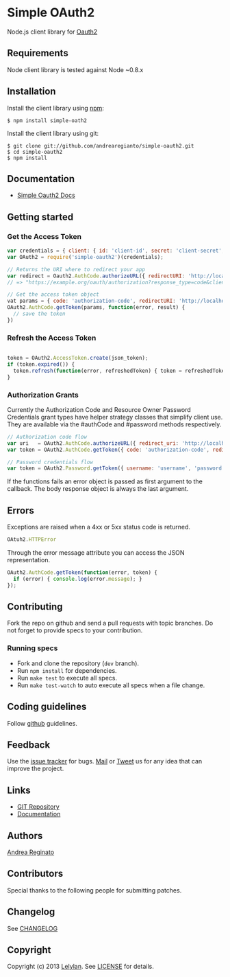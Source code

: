 # Simple OAuth2

Node.js client library for [Oauth2](http://oauth.net/2/)


## Requirements

Node client library is tested against Node ~0.8.x


## Installation

Install the client library using [npm](http://npmjs.org/):

    $ npm install simple-oath2

Install the client library using git:

    $ git clone git://github.com/andrearegianto/simple-oauth2.git
    $ cd simple-oauth2
    $ npm install


## Documentation

* [Simple Oauth2 Docs](git://andreareginato.github.com/simple-oauth2)


## Getting started

### Get the Access Token

```javascript
var credentials = { client: { id: 'client-id', secret: 'client-secret', site: 'https://example.org' } };
var OAuth2 = require('simple-oauth2')(credentials);

// Returns the URI where to redirect your app
var redirect = Oauth2.AuthCode.authorizeURL({ redirectURI: 'http://localhost:3000/callback', scope: 'user', state: '02afe928b');
// => "https://example.org/oauth/authorization?response_type=code&client_id=client_id&redirect_uri=http://localhost:3000/callback&scope=user&state=02afe928b"

// Get the access token object
vat params = { code: 'authorization-code', redirectURI: 'http://localhost:3000/callback' }
OAuth2.AuthCode.getToken(params, function(error, result) {
  // save the token
})
```

### Refresh the Access Token

```javascript

token = OAuth2.AccessToken.create(json_token);
if (token.expired()) {
  token.refresh(function(error, refreshedToken) { token = refreshedToken; })
}
```

### Authorization Grants

Currently the Authorization Code and Resource Owner Password Credentials grant types
have helper strategy classes that simplify client use. They are available via the #authCode
and #password methods respectively.

```javascript
// Authorization code flow
var uri   = OAuth2.AuthCode.authorizeURL({ redirect_uri: 'http://localhost:3000/callback');
var token = OAuth2.AuthCode.getToken({ code: 'authorization-code', redirectURI: 'http://localhost:3000/callback' }, callback);

// Password credentials flow
var token = OAuth2.Password.getToken({ username: 'username', 'password': 'password' }, callback);
```

If the functions fails an error object is passed as first argument to the callback.
The body response object is always the last argument.


## Errors

Exceptions are raised when a 4xx or 5xx status code is returned.

```javascript
OAtuh2.HTTPError
```

Through the error message attribute you can access the JSON representation.

```javascript
OAuth2.AuthCode.getToken(function(error, token) {
  if (error) { console.log(error.message); }
});
```

## Contributing

Fork the repo on github and send a pull requests with topic branches. Do not forget to
provide specs to your contribution.


### Running specs

* Fork and clone the repository (`dev` branch).
* Run `npm install` for dependencies.
* Run `make test` to execute all specs.
* Run `make test-watch` to auto execute all specs when a file change.


## Coding guidelines

Follow [github](https://github.com/styleguide/) guidelines.


## Feedback

Use the [issue tracker](http://github.com/andreareginato/simple-oauth2/issues) for bugs.
[Mail](mailto:andrea.reginato@.gmail.com) or [Tweet](http://twitter.com/andreareginato) us
for any idea that can improve the project.


## Links

* [GIT Repository](http://github.com/andreareginato/simple-oauth2)
* [Documentation](http://andreareginato.github.com/simple-oauth2)


## Authors

[Andrea Reginato](http://twitter.com/andreareginato)


## Contributors

Special thanks to the following people for submitting patches.


## Changelog

See [CHANGELOG](simple-oauth2/blob/master/CHANGELOG.md)


## Copyright

Copyright (c) 2013 [Lelylan](http://lelylan.com). See [LICENSE](simple-oauth2/blob/master/LICENSE.md) for details.
